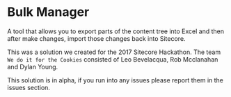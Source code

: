# Bulk Manager
A tool that allows you to export parts of the content tree into Excel and then after make changes, import those changes back into Sitecore.

This was a solution we created for the 2017 Sitecore Hackathon.  The team `We do it for the Cookies` consisted of Leo Bevelacqua, Rob Mcclanahan and Dylan Young.

This solution is in alpha, if you run into any issues please report them in the issues section.
